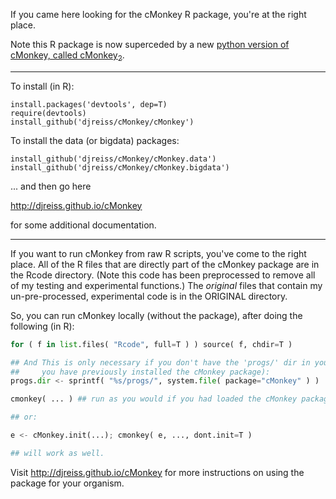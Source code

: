 If you came here looking for the cMonkey R package, you're at the right place.

Note this R package is now superceded by a new [python version of cMonkey, called cMonkey<sub>2</sub>](https://github.com/baliga-lab/cMonkey2).

<!--https://github.com/djreiss/cmonkey/blob/master/cMonkey_4.9.10.tar.gz?raw=true-->


*****

To install (in R):

```
install.packages('devtools', dep=T)
require(devtools)
install_github('djreiss/cMonkey/cMonkey')
```

To install the data (or bigdata) packages:

```
install_github('djreiss/cMonkey/cMonkey.data')
install_github('djreiss/cMonkey/cMonkey.bigdata')
```

... and then go here 

<!--http://baliga.systemsbiology.net/cmonkey -->
http://djreiss.github.io/cMonkey

for some additional documentation.

---

If you want to run cMonkey from raw R scripts, you've come to the right place. All of the R files that are directly part of the cMonkey package are in the Rcode directory. (Note this code has been preprocessed to remove all of my testing and experimental functions.) The *original* files that contain my un-pre-processed, experimental code is in the ORIGINAL directory. 

So, you can run cMonkey locally (without the package), after doing the following (in R):

```python
for ( f in list.files( "Rcode", full=T ) ) source( f, chdir=T )

## And This is only necessary if you don't have the 'progs/' dir in your current dir (and will only work if
##     you have previously installed the cMonkey package):
progs.dir <- sprintf( "%s/progs/", system.file( package="cMonkey" ) )

cmonkey( ... ) ## run as you would if you had loaded the cMonkey package

## or:

e <- cMonkey.init(...); cmonkey( e, ..., dont.init=T )

## will work as well.
```

Visit http://djreiss.github.io/cMonkey for more instructions on using the package for your organism.



